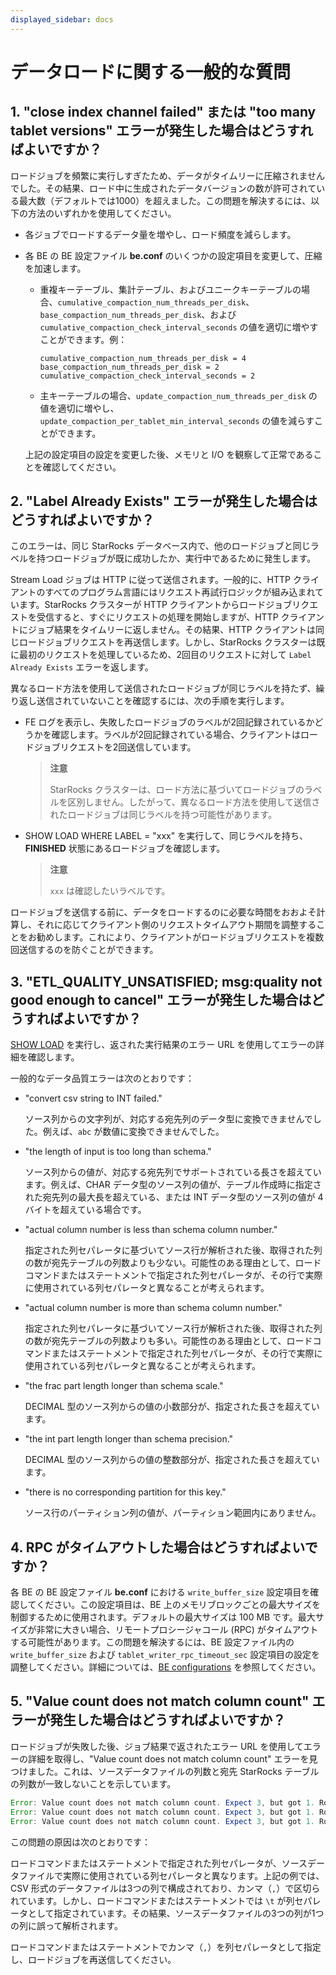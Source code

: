 ```yaml
---
displayed_sidebar: docs
---
```


# データロードに関する一般的な質問

## 1. "close index channel failed" または "too many tablet versions" エラーが発生した場合はどうすればよいですか？

ロードジョブを頻繁に実行しすぎたため、データがタイムリーに圧縮されませんでした。その結果、ロード中に生成されたデータバージョンの数が許可されている最大数（デフォルトでは1000）を超えました。この問題を解決するには、以下の方法のいずれかを使用してください。

- 各ジョブでロードするデータ量を増やし、ロード頻度を減らします。

- 各 BE の BE 設定ファイル **be.conf** のいくつかの設定項目を変更して、圧縮を加速します。
  
  - 重複キーテーブル、集計テーブル、およびユニークキーテーブルの場合、`cumulative_compaction_num_threads_per_disk`、`base_compaction_num_threads_per_disk`、および `cumulative_compaction_check_interval_seconds` の値を適切に増やすことができます。例：

    ```Plain
    cumulative_compaction_num_threads_per_disk = 4
    base_compaction_num_threads_per_disk = 2
    cumulative_compaction_check_interval_seconds = 2
    ```

  - 主キーテーブルの場合、`update_compaction_num_threads_per_disk` の値を適切に増やし、`update_compaction_per_tablet_min_interval_seconds` の値を減らすことができます。

  上記の設定項目の設定を変更した後、メモリと I/O を観察して正常であることを確認してください。

## 2. "Label Already Exists" エラーが発生した場合はどうすればよいですか？

このエラーは、同じ StarRocks データベース内で、他のロードジョブと同じラベルを持つロードジョブが既に成功したか、実行中であるために発生します。

Stream Load ジョブは HTTP に従って送信されます。一般的に、HTTP クライアントのすべてのプログラム言語にはリクエスト再試行ロジックが組み込まれています。StarRocks クラスターが HTTP クライアントからロードジョブリクエストを受信すると、すぐにリクエストの処理を開始しますが、HTTP クライアントにジョブ結果をタイムリーに返しません。その結果、HTTP クライアントは同じロードジョブリクエストを再送信します。しかし、StarRocks クラスターは既に最初のリクエストを処理しているため、2回目のリクエストに対して `Label Already Exists` エラーを返します。

異なるロード方法を使用して送信されたロードジョブが同じラベルを持たず、繰り返し送信されていないことを確認するには、次の手順を実行します。

- FE ログを表示し、失敗したロードジョブのラベルが2回記録されているかどうかを確認します。ラベルが2回記録されている場合、クライアントはロードジョブリクエストを2回送信しています。

  > **注意**
  >
  > StarRocks クラスターは、ロード方法に基づいてロードジョブのラベルを区別しません。したがって、異なるロード方法を使用して送信されたロードジョブは同じラベルを持つ可能性があります。

- SHOW LOAD WHERE LABEL = "xxx" を実行して、同じラベルを持ち、**FINISHED** 状態にあるロードジョブを確認します。

  > **注意**
  >
  > `xxx` は確認したいラベルです。

ロードジョブを送信する前に、データをロードするのに必要な時間をおおよそ計算し、それに応じてクライアント側のリクエストタイムアウト期間を調整することをお勧めします。これにより、クライアントがロードジョブリクエストを複数回送信するのを防ぐことができます。

## 3. "ETL_QUALITY_UNSATISFIED; msg:quality not good enough to cancel" エラーが発生した場合はどうすればよいですか？

[SHOW LOAD](../../sql-reference/sql-statements/loading_unloading/SHOW_LOAD.md) を実行し、返された実行結果のエラー URL を使用してエラーの詳細を確認します。

一般的なデータ品質エラーは次のとおりです：

- "convert csv string to INT failed."
  
  ソース列からの文字列が、対応する宛先列のデータ型に変換できませんでした。例えば、`abc` が数値に変換できませんでした。

- "the length of input is too long than schema."
  
  ソース列からの値が、対応する宛先列でサポートされている長さを超えています。例えば、CHAR データ型のソース列の値が、テーブル作成時に指定された宛先列の最大長を超えている、または INT データ型のソース列の値が 4 バイトを超えている場合です。

- "actual column number is less than schema column number."
  
  指定された列セパレータに基づいてソース行が解析された後、取得された列の数が宛先テーブルの列数よりも少ない。可能性のある理由として、ロードコマンドまたはステートメントで指定された列セパレータが、その行で実際に使用されている列セパレータと異なることが考えられます。

- "actual column number is more than schema column number."
  
  指定された列セパレータに基づいてソース行が解析された後、取得された列の数が宛先テーブルの列数よりも多い。可能性のある理由として、ロードコマンドまたはステートメントで指定された列セパレータが、その行で実際に使用されている列セパレータと異なることが考えられます。

- "the frac part length longer than schema scale."
  
  DECIMAL 型のソース列からの値の小数部分が、指定された長さを超えています。

- "the int part length longer than schema precision."
  
  DECIMAL 型のソース列からの値の整数部分が、指定された長さを超えています。

- "there is no corresponding partition for this key."
  
  ソース行のパーティション列の値が、パーティション範囲内にありません。

## 4. RPC がタイムアウトした場合はどうすればよいですか？

各 BE の BE 設定ファイル **be.conf** における `write_buffer_size` 設定項目を確認してください。この設定項目は、BE 上のメモリブロックごとの最大サイズを制御するために使用されます。デフォルトの最大サイズは 100 MB です。最大サイズが非常に大きい場合、リモートプロシージャコール (RPC) がタイムアウトする可能性があります。この問題を解決するには、BE 設定ファイル内の `write_buffer_size` および `tablet_writer_rpc_timeout_sec` 設定項目の設定を調整してください。詳細については、[BE configurations](../../loading/loading_introduction/loading_considerations.md#be-configurations) を参照してください。

## 5. "Value count does not match column count" エラーが発生した場合はどうすればよいですか？

ロードジョブが失敗した後、ジョブ結果で返されたエラー URL を使用してエラーの詳細を取得し、"Value count does not match column count" エラーを見つけました。これは、ソースデータファイルの列数と宛先 StarRocks テーブルの列数が一致しないことを示しています。

```Java
Error: Value count does not match column count. Expect 3, but got 1. Row: 2023-01-01T18:29:00Z,cpu0,80.99
Error: Value count does not match column count. Expect 3, but got 1. Row: 2023-01-01T18:29:10Z,cpu1,75.23
Error: Value count does not match column count. Expect 3, but got 1. Row: 2023-01-01T18:29:20Z,cpu2,59.44
```

この問題の原因は次のとおりです：

ロードコマンドまたはステートメントで指定された列セパレータが、ソースデータファイルで実際に使用されている列セパレータと異なります。上記の例では、CSV 形式のデータファイルは3つの列で構成されており、カンマ（`,`）で区切られています。しかし、ロードコマンドまたはステートメントでは `\t` が列セパレータとして指定されています。その結果、ソースデータファイルの3つの列が1つの列に誤って解析されます。

ロードコマンドまたはステートメントでカンマ（`,`）を列セパレータとして指定し、ロードジョブを再送信してください。